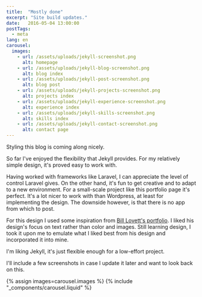 ```yaml
---
title:  "Mostly done"
excerpt: "Site build updates."
date:   2016-05-04 13:00:00
postTags:
  - meta
lang: en
carousel:
  images:
    - url: /assets/uploads/jekyll-screenshot.png
      alt: homepage
    - url: /assets/uploads/jekyll-blog-screenshot.png
      alt: blog index
    - url: /assets/uploads/jekyll-post-screenshot.png
      alt: blog post
    - url: /assets/uploads/jekyll-projects-screenshot.png
      alt: projects index
    - url: /assets/uploads/jekyll-experience-screenshot.png
      alt: experience index
    - url: /assets/uploads/jekyll-skills-screenshot.png
      alt: skills index
    - url: /assets/uploads/jekyll-contact-screenshot.png
      alt: contact page
---
```

Styling this blog is coming along nicely.

So far I've enjoyed the flexibility that Jekyll provides.
For my relatively simple design, it's proved easy to work with.

Having worked with frameworks like Laravel, I can appreciate the level of control Laravel gives.
On the other hand, it's fun to get creative and to adapt to a new environment.
For a small-scale project like this portfolio page it's perfect.
It's a lot nicer to work with than Wordpress, at least for implementing the design.
The downside however, is that there is no app from which to post.

For this design I used some inspiration from [Bill Lovett's portfolio](http://ilovett.com/).
I liked his design's focus on text rather than color and images.
Still learning design, I took it upon me to emulate what I liked best from his design and incorporated it into mine.

I'm liking Jekyll, it's just flexible enough for a low-effort project.

I'll include a few screenshots in case I update it later and want to look back on this.

{% assign images=carousel.images %}
{% include "_components/carousel.liquid" %}
